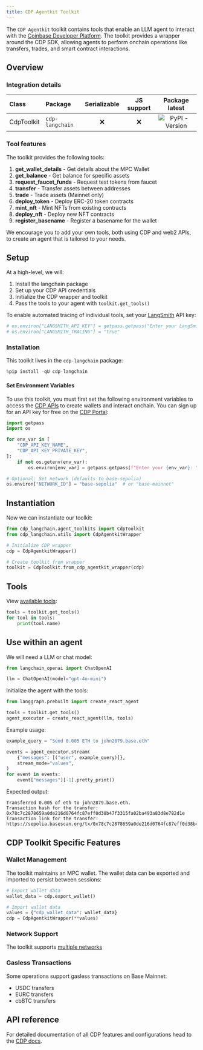```yaml
---
title: CDP Agentkit Toolkit
---
```


The `CDP Agentkit` toolkit contains tools that enable an LLM agent to interact with the [Coinbase Developer Platform](https://docs.cdp.coinbase.com/). The toolkit provides a wrapper around the CDP SDK, allowing agents to perform onchain operations like transfers, trades, and smart contract interactions.

## Overview

### Integration details

| Class | Package | Serializable | JS support |  Package latest |
| :--- | :--- | :---: | :---: | :---: |
| CdpToolkit | `cdp-langchain` | ❌ | ❌ |  ![PyPI - Version](https://img.shields.io/pypi/v/cdp-langchain?style=flat-square&label=%20) |

### Tool features

The toolkit provides the following tools:

1. **get_wallet_details** - Get details about the MPC Wallet
2. **get_balance** - Get balance for specific assets
3. **request_faucet_funds** - Request test tokens from faucet
4. **transfer** - Transfer assets between addresses
5. **trade** - Trade assets (Mainnet only)
6. **deploy_token** - Deploy ERC-20 token contracts
7. **mint_nft** - Mint NFTs from existing contracts
8. **deploy_nft** - Deploy new NFT contracts
9. **register_basename** - Register a basename for the wallet

We encourage you to add your own tools, both using CDP and web2 APIs, to create an agent that is tailored to your needs.

## Setup

At a high-level, we will:

1. Install the langchain package
2. Set up your CDP API credentials
3. Initialize the CDP wrapper and toolkit
4. Pass the tools to your agent with `toolkit.get_tools()`

To enable automated tracing of individual tools, set your [LangSmith](https://docs.smith.langchain.com/) API key:

```python
# os.environ["LANGSMITH_API_KEY"] = getpass.getpass("Enter your LangSmith API key: ")
# os.environ["LANGSMITH_TRACING"] = "true"
```

### Installation

This toolkit lives in the `cdp-langchain` package:

```python
%pip install -qU cdp-langchain
```

#### Set Environment Variables

To use this toolkit, you must first set the following environment variables to access the [CDP APIs](https://docs.cdp.coinbase.com/mpc-wallet/docs/quickstart) to create wallets and interact onchain. You can sign up for an API key for free on the [CDP Portal](https://cdp.coinbase.com/):

```python
import getpass
import os

for env_var in [
    "CDP_API_KEY_NAME",
    "CDP_API_KEY_PRIVATE_KEY",
]:
    if not os.getenv(env_var):
        os.environ[env_var] = getpass.getpass(f"Enter your {env_var}: ")

# Optional: Set network (defaults to base-sepolia)
os.environ["NETWORK_ID"] = "base-sepolia"  # or "base-mainnet"
```

## Instantiation

Now we can instantiate our toolkit:

```python
from cdp_langchain.agent_toolkits import CdpToolkit
from cdp_langchain.utils import CdpAgentkitWrapper

# Initialize CDP wrapper
cdp = CdpAgentkitWrapper()

# Create toolkit from wrapper
toolkit = CdpToolkit.from_cdp_agentkit_wrapper(cdp)
```

## Tools

View [available tools](#tool-features):

```python
tools = toolkit.get_tools()
for tool in tools:
    print(tool.name)
```

## Use within an agent

We will need a LLM or chat model:

```python
from langchain_openai import ChatOpenAI

llm = ChatOpenAI(model="gpt-4o-mini")
```

Initialize the agent with the tools:

```python
from langgraph.prebuilt import create_react_agent

tools = toolkit.get_tools()
agent_executor = create_react_agent(llm, tools)
```

Example usage:

```python
example_query = "Send 0.005 ETH to john2879.base.eth"

events = agent_executor.stream(
    {"messages": [("user", example_query)]},
    stream_mode="values",
)
for event in events:
    event["messages"][-1].pretty_print()
```

Expected output:

```
Transferred 0.005 of eth to john2879.base.eth.
Transaction hash for the transfer: 0x78c7c2878659a0de216d0764fc87eff0d38b47f3315fa02ba493a83d8e782d1e
Transaction link for the transfer: https://sepolia.basescan.org/tx/0x78c7c2878659a0de216d0764fc87eff0d38b47f3315fa02ba493a83d8e782d1
```

## CDP Toolkit Specific Features

### Wallet Management

The toolkit maintains an MPC wallet. The wallet data can be exported and imported to persist between sessions:

```python
# Export wallet data
wallet_data = cdp.export_wallet()

# Import wallet data
values = {"cdp_wallet_data": wallet_data}
cdp = CdpAgentkitWrapper(**values)
```

### Network Support

The toolkit supports [multiple networks](https://docs.cdp.coinbase.com/cdp-sdk/docs/networks)

### Gasless Transactions

Some operations support gasless transactions on Base Mainnet:

- USDC transfers
- EURC transfers
- cbBTC transfers

## API reference

For detailed documentation of all CDP features and configurations head to the [CDP docs](https://docs.cdp.coinbase.com/mpc-wallet/docs/welcome).
